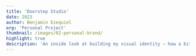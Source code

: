 ```yaml
---
title: 'Doorstep Studio'
date: 2023
author: Benjamin Ezequiel
org: 'Personal Project'
thumbnail: /images/02-personal-brand/
highlight: true
description: 'An inside look at building my visual identity – how a bit of self-exploration and countless typography sketches evolved into a fluid, shape-shifting brand.'
---
```

